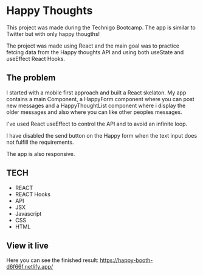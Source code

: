 # Happy Thoughts

This project was made during the Technigo Bootcamp.
The app is similar to Twitter but with only happy thougths! 

The project was made using React and the main goal was to practice fetcing data from the Happy thoughts API and using both useState and useEffect React Hooks.


## The problem

I started with a mobile first approach and built a React skelaton. My app contains a  main Component, a HappyForm component where you can post new messages and a HappyThoughtList component where i display the older messages and also where you can like other peoples messages.  

I've used React useEffect to control the API and to avoid an infinite loop. 

I have disabled the send button on the Happy form when the text input does not fulfill the requirements. 

The app is also responsive. 


## TECH 
- REACT
- REACT Hooks 
- API 
- JSX 
- Javascript
- CSS
- HTML 


## View it live

Here you can see the finished result: 
https://happy-booth-d6f66f.netlify.app/
